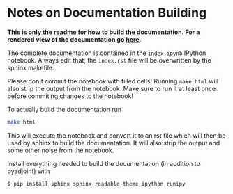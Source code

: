 # Notes on Documentation Building

**This is only the readme for how to build the documentation. For a rendered
 view of the documentation go [here](http://krischer.github.io/pyadjoint/).**

The complete documentation is contained in the `index.ipynb` IPython notebook.
Always edit that; the `index.rst` file will be overwritten by the sphinx
makefile.

Please don't commit the notebook with filled cells! Running `make html` will
also strip the output from the notebook. Make sure to run it at least once
before commiting changes to the notebook!


To actually build the documentation run

```bash
make html
```

This will execute the notebook and convert it to an rst file which will then
be used by sphinx to build the documentation. It will also strip the output
and some other noise from the notebook.

Install everything needed to build the documentation (in addition to pyadjoint)
with

```bash
$ pip install sphinx sphinx-readable-theme ipython runipy
```
